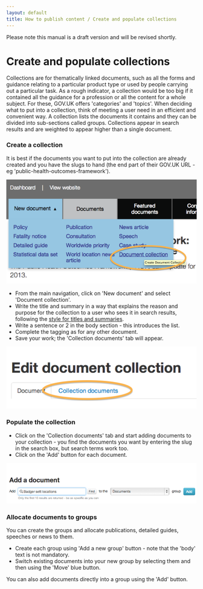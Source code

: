 ```yaml
---
layout: default
title: How to publish content / Create and populate collections 
---
```


Please note this manual is a draft version and will be revised shortly.

# Create and populate collections 

Collections are for thematically linked documents, such as all the forms and guidance relating to a particular product type or used by people carrying out a particular task. As a rough indicator, a collection would be too big if it contained all the guidance for a profession or all the content for a whole subject. For these, GOV.UK offers 'categories' and 'topics'. When deciding what to put into a collection, think of meeting a user need in an efficient and convenient way. A collection lists the documents it contains and they can be divided into sub-sections called groups. Collections appear in search results and are weighted to appear higher than a single document.

### Create a collection

It is best if the documents you want to put into the collection are already created and you have the slugs to hand (the end part of their GOV.UK URL - eg 'public-health-outcomes-framework').

![Create collection 1](create-collection-1.png)

* From the main navigation, click on 'New document' and select 'Document collection'.
* Write the title and summary in a way that explains the reason and purpose for the collection to a user who sees it in search results, following the [style for titles and summaries](https://www.gov.uk/designprinciples/detailedguides).
* Write a sentence or 2 in the body section - this introduces the list.
* Complete the tagging as for any other document. 
* Save your work; the 'Collection documents' tab will appear.

![Create collection 2](create-collection-2.png)


### Populate the collection

* Click on the 'Collection documents' tab and start adding documents to your collection - you find the documents you want by entering the slug in the search box, but search terms work too.
* Click on the 'Add' button for each document.

![Create collection 3](create-collections-3.png)

### Allocate documents to groups

You can create the groups and allocate publications, detailed guides, speeches or news to them. 

* Create each group using 'Add a new group' button - note that the 'body' text is not mandatory.
* Switch existing documents into your new group by selecting them and then using the 'Move' blue button.

You can also add documents directly into a group using the 'Add' button.


